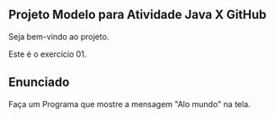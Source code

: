 ## Projeto Modelo para Atividade Java X GitHub

Seja bem-vindo ao projeto.

Este é o exercício 01.

## Enunciado

Faça um Programa que mostre a mensagem "Alo mundo" na tela.

